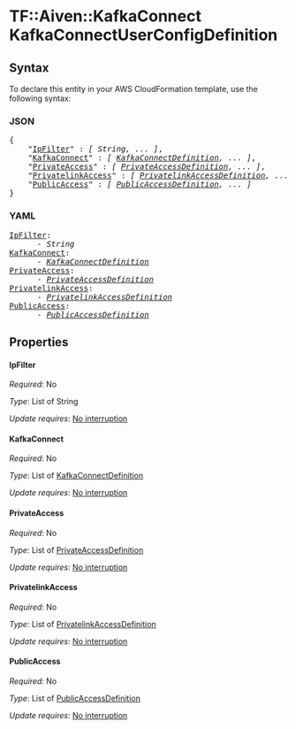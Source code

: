 # TF::Aiven::KafkaConnect KafkaConnectUserConfigDefinition

## Syntax

To declare this entity in your AWS CloudFormation template, use the following syntax:

### JSON

<pre>
{
    "<a href="#ipfilter" title="IpFilter">IpFilter</a>" : <i>[ String, ... ]</i>,
    "<a href="#kafkaconnect" title="KafkaConnect">KafkaConnect</a>" : <i>[ <a href="kafkaconnectdefinition.md">KafkaConnectDefinition</a>, ... ]</i>,
    "<a href="#privateaccess" title="PrivateAccess">PrivateAccess</a>" : <i>[ <a href="privateaccessdefinition.md">PrivateAccessDefinition</a>, ... ]</i>,
    "<a href="#privatelinkaccess" title="PrivatelinkAccess">PrivatelinkAccess</a>" : <i>[ <a href="privatelinkaccessdefinition.md">PrivatelinkAccessDefinition</a>, ... ]</i>,
    "<a href="#publicaccess" title="PublicAccess">PublicAccess</a>" : <i>[ <a href="publicaccessdefinition.md">PublicAccessDefinition</a>, ... ]</i>
}
</pre>

### YAML

<pre>
<a href="#ipfilter" title="IpFilter">IpFilter</a>: <i>
      - String</i>
<a href="#kafkaconnect" title="KafkaConnect">KafkaConnect</a>: <i>
      - <a href="kafkaconnectdefinition.md">KafkaConnectDefinition</a></i>
<a href="#privateaccess" title="PrivateAccess">PrivateAccess</a>: <i>
      - <a href="privateaccessdefinition.md">PrivateAccessDefinition</a></i>
<a href="#privatelinkaccess" title="PrivatelinkAccess">PrivatelinkAccess</a>: <i>
      - <a href="privatelinkaccessdefinition.md">PrivatelinkAccessDefinition</a></i>
<a href="#publicaccess" title="PublicAccess">PublicAccess</a>: <i>
      - <a href="publicaccessdefinition.md">PublicAccessDefinition</a></i>
</pre>

## Properties

#### IpFilter

_Required_: No

_Type_: List of String

_Update requires_: [No interruption](https://docs.aws.amazon.com/AWSCloudFormation/latest/UserGuide/using-cfn-updating-stacks-update-behaviors.html#update-no-interrupt)

#### KafkaConnect

_Required_: No

_Type_: List of <a href="kafkaconnectdefinition.md">KafkaConnectDefinition</a>

_Update requires_: [No interruption](https://docs.aws.amazon.com/AWSCloudFormation/latest/UserGuide/using-cfn-updating-stacks-update-behaviors.html#update-no-interrupt)

#### PrivateAccess

_Required_: No

_Type_: List of <a href="privateaccessdefinition.md">PrivateAccessDefinition</a>

_Update requires_: [No interruption](https://docs.aws.amazon.com/AWSCloudFormation/latest/UserGuide/using-cfn-updating-stacks-update-behaviors.html#update-no-interrupt)

#### PrivatelinkAccess

_Required_: No

_Type_: List of <a href="privatelinkaccessdefinition.md">PrivatelinkAccessDefinition</a>

_Update requires_: [No interruption](https://docs.aws.amazon.com/AWSCloudFormation/latest/UserGuide/using-cfn-updating-stacks-update-behaviors.html#update-no-interrupt)

#### PublicAccess

_Required_: No

_Type_: List of <a href="publicaccessdefinition.md">PublicAccessDefinition</a>

_Update requires_: [No interruption](https://docs.aws.amazon.com/AWSCloudFormation/latest/UserGuide/using-cfn-updating-stacks-update-behaviors.html#update-no-interrupt)

